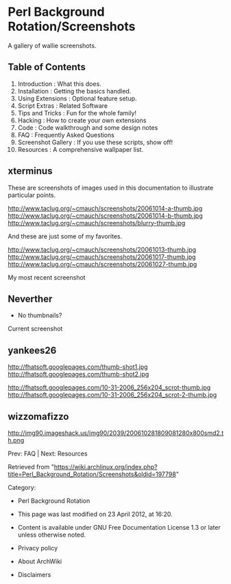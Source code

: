 Perl Background Rotation/Screenshots
====================================

  

A gallery of wallie screenshots.

Table of Contents
-----------------

1.  Introduction : What this does.
2.  Installation : Getting the basics handled.
3.  Using Extensions : Optional feature setup.
4.  Script Extras : Related Software
5.  Tips and Tricks : Fun for the whole family!
6.  Hacking : How to create your own extensions
7.  Code : Code walkthrough and some design notes
8.  FAQ : Frequently Asked Questions
9.  Screenshot Gallery : If you use these scripts, show off!
10. Resources : A comprehensive wallpaper list.

xterminus
---------

These are screenshots of images used in this documentation to illustrate
particular points.

http://www.taclug.org/~cmauch/screenshots/20061014-a-thumb.jpg
http://www.taclug.org/~cmauch/screenshots/20061014-b-thumb.jpg
http://www.taclug.org/~cmauch/screenshots/blurry-thumb.jpg

And these are just some of my favorites.

http://www.taclug.org/~cmauch/screenshots/20061013-thumb.jpg
http://www.taclug.org/~cmauch/screenshots/20061017-thumb.jpg
http://www.taclug.org/~cmauch/screenshots/20061027-thumb.jpg

My most recent screenshot

Neverther
---------

-   No thumbnails?

Current screenshot

yankees26
---------

http://fhatsoft.googlepages.com/thumb-shot1.jpg
http://fhatsoft.googlepages.com/thumb-shot2.jpg

http://fhatsoft.googlepages.com/10-31-2006_256x204_scrot-thumb.jpg
http://fhatsoft.googlepages.com/10-31-2006_256x204_scrot-2-thumb.jpg

wizzomafizzo
------------

http://img90.imageshack.us/img90/2039/200610281809081280x800smd2.th.png

Prev: FAQ | Next: Resources

Retrieved from
"https://wiki.archlinux.org/index.php?title=Perl_Background_Rotation/Screenshots&oldid=197798"

Category:

-   Perl Background Rotation

-   This page was last modified on 23 April 2012, at 16:20.
-   Content is available under GNU Free Documentation License 1.3 or
    later unless otherwise noted.
-   Privacy policy
-   About ArchWiki
-   Disclaimers
